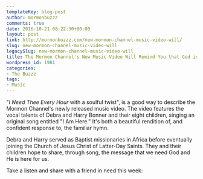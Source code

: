 ```yaml
---
templateKey: blog-post
author: mormonbuzzz
comments: true
date: 2016-10-21 08:22:30+00:00
layout: post
link: http://mormonbuzzz.com/new-mormon-channel-music-video-will/
slug: new-mormon-channel-music-video-will
legacySlug: new-mormon-channel-music-video-will
title: The Mormon Channel's New Music Video Will Remind You that God is Here
wordpress_id: 1981
categories:
- The Buzzz
tags:
- Music
---
```


"_I Need Thee Every Hour_ with a soulful twist", is a good way to describe the Mormon Channel's newly released music video. The video features the vocal talents of Debra and Harry Bonner and their eight children, singing an original song entitled "I Am Here." It's both a beautiful rendition of, and confident response to, the familiar hymn.





Debra and Harry served as Baptist missionaries in Africa before eventually joining the Church of Jesus Christ of Latter-Day Saints. They and their children hope to share, through song, the message that we need God and He is here for us.





Take a listen and share with a friend in need this week:




